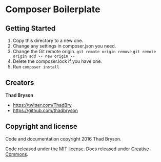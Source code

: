 # Composer Boilerplate

## Getting Started

1. Copy this directory to a new one.
2. Change any settings in composer.json you need.
3. Change the Git remote origin.
    `git remote origin remove`
    `git remote origin add -- new origin --`
4. Delete the composer.lock if you have one.
5. Run `composer install`


## Creators

**Thad Bryson**

- <https://twitter.com/ThadBry>
- <https://github.com/thadbryson>


## Copyright and license

Code and documentation copyright 2016 Thad Bryson. 

Code released under [the MIT license](https://github.com/thadbryson/composer-boilerplate/blob/master/LICENSE). 
Docs released under [Creative Commons](https://github.com/thadbryson/composer-boilerplate/blob/master/docs/LICENSE).
